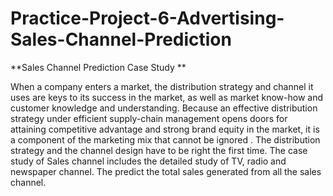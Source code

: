 # Practice-Project-6-Advertising-Sales-Channel-Prediction

**Sales Channel Prediction Case Study ** 

When a company enters a market, the distribution strategy and channel it uses are keys to its success in the market, as well as market know-how and customer knowledge and understanding. Because an effective distribution strategy under efficient supply-chain management opens doors for attaining competitive advantage and strong brand equity in the market, it is a component of the marketing mix that cannot be ignored . 
The distribution strategy and the channel design have to be right the first time. The case study of Sales channel includes the detailed study of TV, radio and newspaper channel. The predict the total sales generated from all the sales channel.  
